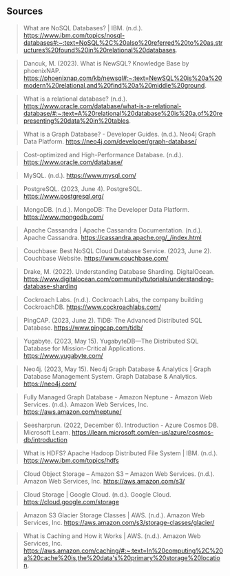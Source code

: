 ## Sources

> What are NoSQL Databases? | IBM. (n.d.). https://www.ibm.com/topics/nosql-databases#:~:text=NoSQL%2C%20also%20referred%20to%20as,structures%20found%20in%20relational%20databases.

> Dancuk, M. (2023). What is NewSQL? Knowledge Base by phoenixNAP. https://phoenixnap.com/kb/newsql#:~:text=NewSQL%20is%20a%20modern%20relational,and%20find%20a%20middle%20ground.

> What is a relational database? (n.d.). https://www.oracle.com/database/what-is-a-relational-database/#:~:text=A%20relational%20database%20is%20a,of%20representing%20data%20in%20tables.

> What is a Graph Database? - Developer Guides. (n.d.). Neo4j Graph Data Platform. https://neo4j.com/developer/graph-database/

> Cost-optimized and High-Performance Database. (n.d.). https://www.oracle.com/database/

> MySQL. (n.d.). https://www.mysql.com/

> PostgreSQL. (2023, June 4). PostgreSQL. https://www.postgresql.org/

> MongoDB. (n.d.). MongoDB: The Developer Data Platform. https://www.mongodb.com/

> Apache Cassandra | Apache Cassandra Documentation. (n.d.). Apache Cassandra. https://cassandra.apache.org/_/index.html

> Couchbase: Best NoSQL Cloud Database Service. (2023, June 2). Couchbase Website. https://www.couchbase.com/

> Drake, M. (2022). Understanding Database Sharding. DigitalOcean. https://www.digitalocean.com/community/tutorials/understanding-database-sharding

> Cockroach Labs. (n.d.). Cockroach Labs, the company building CockroachDB. https://www.cockroachlabs.com/

> PingCAP. (2023, June 2). TiDB: The Advanced Distributed SQL Database. https://www.pingcap.com/tidb/

> Yugabyte. (2023, May 15). YugabyteDB—The Distributed SQL Database for Mission-Critical Applications. https://www.yugabyte.com/

> Neo4j. (2023, May 15). Neo4j Graph Database & Analytics | Graph Database Management System. Graph Database & Analytics. https://neo4j.com/

> Fully Managed Graph Database - Amazon Neptune - Amazon Web Services. (n.d.). Amazon Web Services, Inc. https://aws.amazon.com/neptune/

> Seesharprun. (2022, December 6). Introduction - Azure Cosmos DB. Microsoft Learn. https://learn.microsoft.com/en-us/azure/cosmos-db/introduction

> What is HDFS? Apache Hadoop Distributed File System | IBM. (n.d.). https://www.ibm.com/topics/hdfs

> Cloud Object Storage – Amazon S3 – Amazon Web Services. (n.d.). Amazon Web Services, Inc. https://aws.amazon.com/s3/

> Cloud Storage | Google Cloud. (n.d.). Google Cloud. https://cloud.google.com/storage

> Amazon S3 Glacier Storage Classes | AWS. (n.d.). Amazon Web Services, Inc. https://aws.amazon.com/s3/storage-classes/glacier/

> What is Caching and How it Works | AWS. (n.d.). Amazon Web Services, Inc. https://aws.amazon.com/caching/#:~:text=In%20computing%2C%20a%20cache%20is,the%20data's%20primary%20storage%20location.